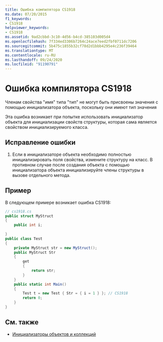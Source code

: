 ```yaml
---
title: Ошибка компилятора CS1918
ms.date: 07/20/2015
f1_keywords:
- CS1918
helpviewer_keywords:
- CS1918
ms.assetid: 9ad2cbbd-3c10-4d56-b4cd-385103d005d4
ms.openlocfilehash: 7f334ed3306b7264c24ace7eed2fbf0711dc7206
ms.sourcegitcommit: 5b475c1855b32cf78d2d1bbb4295e4c236f39464
ms.translationtype: MT
ms.contentlocale: ru-RU
ms.lasthandoff: 09/24/2020
ms.locfileid: "91190791"
---
```

# <a name="compiler-error-cs1918"></a>Ошибка компилятора CS1918

Членам свойства "имя" типа "тип" не могут быть присвоены значения с помощью инициализатора объекта, поскольку они имеют тип значения  
  
 Эта ошибка возникает при попытке использовать инициализатор объекта для инициализации свойств структуры, которая сама является свойством инициализируемого класса.  
  
## <a name="to-correct-this-error"></a>Исправление ошибки  
  
1. Если в инициализаторе объекта необходимо полностью инициализировать поля свойства, измените структуру на класс. В противном случае после создания объекта с помощью инициализатора объекта инициализируйте члены структуры в вызове отдельного метода.  
  
## <a name="example"></a>Пример  

 В следующем примере возникает ошибка CS1918:  
  
```csharp  
// cs1918.cs  
public struct MyStruct  
{  
    public int i;  
  
}  
public class Test  
{  
    private MyStruct str = new MyStruct();  
    public MyStruct Str  
    {  
        get  
        {  
            return str;  
        }  
    }  
    public static int Main()  
    {  
        Test t = new Test { Str = { i = 1 } }; // CS1918  
        return 0;  
    }  
}  
```  
  
## <a name="see-also"></a>См. также

- [Инициализаторы объектов и коллекций](../programming-guide/classes-and-structs/object-and-collection-initializers.md)
